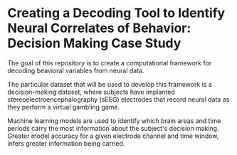 # Creating a Decoding Tool to Identify Neural Correlates of Behavior: Decision Making Case Study

The goal of this repository is to create a computational framework for decoding beavioral variables from neural data.

The particular dataset that will be used to develop this framework is a decision-making dataset, where subjects have implanted stereoelectroencephalography (sEEG) electrodes that record neural data as they perform a virtual gambling game.

Machine learning models are used to identify which brain areas and time periods carry the most information about the subject's decision making. Greater model accuracy for a given electrode channel and time window, infers greater information being carried.    

